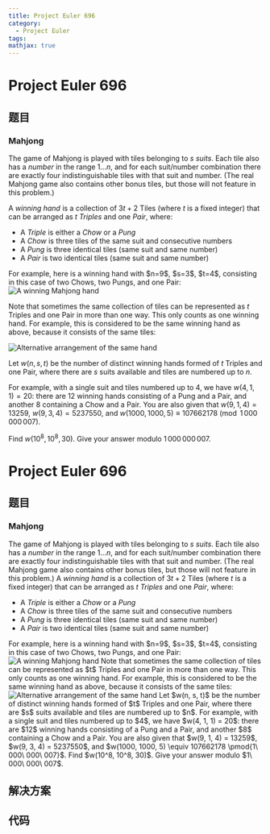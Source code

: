 ```yaml
---
title: Project Euler 696
category:
  - Project Euler
tags:
mathjax: true
---
```

<escape><!-- more --></escape>
    
# Project Euler 696
## 题目
### Mahjong


The game of Mahjong is played with tiles belonging to $s$ <i>suits</i>. Each tile also has a <i>number</i> in the range $1\ldots n$, and for each suit/number combination there are exactly four indistinguishable tiles with that suit and number. (The real Mahjong game also contains other bonus tiles, but those will not feature in this problem.)

A <i>winning hand</i> is a collection of $3t+2$ Tiles (where $t$ is a fixed integer) that can be arranged as $t$ <i>Triples</i> and one <i>Pair</i>, where:
<ul><li>A <i>Triple</i> is either a <i>Chow</i> or a <i>Pung</i></li>
<li>A <i>Chow</i> is three tiles of the same suit and consecutive numbers</li>
<li>A <i>Pung</i> is three identical tiles (same suit and same number)</li>
<li>A <i>Pair</i> is two identical tiles (same suit and same number)</li>
</ul>For example, here is a winning hand with $n=9$, $s=3$, $t=4$, consisting in this case of two Chows, two Pungs, and one Pair:
<div class="center">
<img src="project/images/p696_mahjong_1.png" alt="A winning Mahjong hand" /></div>

Note that sometimes the same collection of tiles can be represented as $t$ Triples and one Pair in more than one way. This only counts as one winning hand. For example, this is considered to be the same winning hand as above, because it consists of the same tiles:
<div class="center">
<img src="project/images/p696_mahjong_2.png" alt="Alternative arrangement of the same hand" /></div>

Let $w(n, s, t)$ be the number of distinct winning hands formed of $t$ Triples and one Pair, where there are $s$ suits available and tiles are numbered up to $n$.

For example, with a single suit and tiles numbered up to 4, we have $w(4, 1, 1) = 20$: there are 12 winning hands consisting of a Pung and a Pair, and another 8 containing a Chow and a Pair. You are also given that $w(9, 1, 4) = 13259$, $w(9, 3, 4) = 5237550$, and $w(1000, 1000, 5) \equiv 107662178 \pmod{1\,000\,000\,007}$.

Find $w(10^8, 10^8, 30)$. Give your answer modulo $1\,000\,000\,007$.



# Project Euler 696
## 题目
### Mahjong

The game of Mahjong is played with tiles belonging to $s$ <i>suits</i>. Each tile also has a <i>number</i> in the range $1\ldots n$, and for each suit/number combination there are exactly four indistinguishable tiles with that suit and number. (The real Mahjong game also contains other bonus tiles, but those will not feature in this problem.)
A <i>winning hand</i> is a collection of $3t+2$ Tiles (where $t$ is a fixed integer) that can be arranged as $t$ <i>Triples</i> and one <i>Pair</i>, where:
<ul>
<li>A <i>Triple</i> is either a <i>Chow</i> or a <i>Pung</i></li>
<li>A <i>Chow</i> is three tiles of the same suit and consecutive numbers</li>
<li>A <i>Pung</i> is three identical tiles (same suit and same number)</li>
<li>A <i>Pair</i> is two identical tiles (same suit and same number)</li>
</ul>
For example, here is a winning hand with $n=9$, $s=3$, $t=4$, consisting in this case of two Chows, two Pungs, and one Pair:
<img src="https://projecteuler.net/project/images/p696_mahjong_1.png" alt="A winning Mahjong hand">
Note that sometimes the same collection of tiles can be represented as $t$ Triples and one Pair in more than one way. This only counts as one winning hand. For example, this is considered to be the same winning hand as above, because it consists of the same tiles:
<img src="https://projecteuler.net/project/images/p696_mahjong_2.png" alt="Alternative arrangement of the same hand">
Let $w(n, s, t)$ be the number of distinct winning hands formed of $t$ Triples and one Pair, where there are $s$ suits available and tiles are numbered up to $n$.
For example, with a single suit and tiles numbered up to $4$, we have $w(4, 1, 1) = 20$: there are $12$ winning hands consisting of a Pung and a Pair, and another $8$ containing a Chow and a Pair. You are also given that $w(9, 1, 4) = 13259$, $w(9, 3, 4) = 5237550$, and $w(1000, 1000, 5) \equiv 107662178 \pmod{1\ 000\ 000\ 007}$.
Find $w(10^8, 10^8, 30)$. Give your answer modulo $1\ 000\ 000\ 007$.


## 解决方案


## 代码


